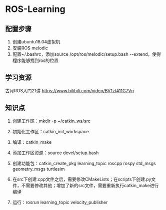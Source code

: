 # ROS-Learning

## 配置步骤

1. 创建ubuntu18.04虚拟机
2. 安装ROS melodic
3. 配置~/.bashrc，添加source /opt/ros/melodic/setup.bash --extend，使得程序能够找到ros的位置

## 学习资源

古月ROS入门21讲
https://www.bilibili.com/video/BV1zt411G7Vn

## 知识点

1. 创建工作区：mkdir -p ~/catkin_ws/src

2. 初始化工作区：catkin_init_workspace

3. 编译：catkin_make

4. 添加工作区资源：source devel/setup.bash

5. 创建功能包：catkin_create_pkg learning_topic roscpp rospy std_msgs geometry_msgs turtlesim

6. 在src下创建.cpp文件之后，需要修改CMakeLists；在scripts下创建.py文件，不需要修改其他；增加了新的src文件，需要重新执行catkin_make进行编译

7. 运行：rosrun learning_topic velocity_publisher
